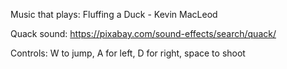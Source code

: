 Music that plays:
Fluffing a Duck - Kevin MacLeod

Quack sound:
https://pixabay.com/sound-effects/search/quack/

Controls: 
W to jump, A for left, D for right, space to shoot 